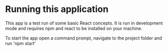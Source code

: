 # Running this application
This app is a test run of some basic React concepts. It is run in development mode and requires npm and react to be installed on your machine.

To start the app open a command prompt, navigate to the project folder and run 'npm start'
